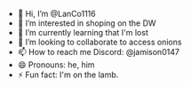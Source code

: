 - 👋 Hi, I’m @LanCo1116
- 👀 I’m interested in shoping on the DW
- 🌱 I’m currently learning that I'm lost
- 💞️ I’m looking to collaborate to access onions
- 📫 How to reach me Discord: @jamison0147
- 😄 Pronouns: he, him
- ⚡ Fun fact: I'm on the lamb.

<!---
LanCo1116/LanCo1116 is a ✨ special ✨ repository because its `README.md` (this file) appears on your GitHub profile.
You can click the Preview link to take a look at your changes.
--->
